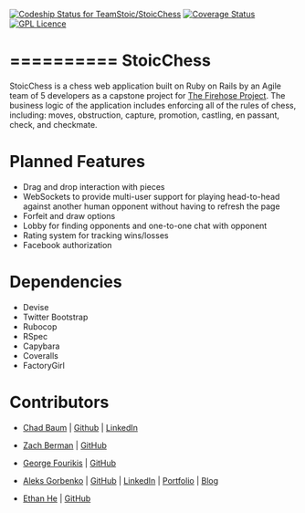 [![Codeship Status for TeamStoic/StoicChess](https://codeship.com/projects/8443e920-1f83-0134-0385-3ae309bf0e43/status?branch=master)](https://codeship.com/projects/160373) [![Coverage Status](https://coveralls.io/repos/github/TeamStoic/StoicChess/badge.svg?branch=master)](https://coveralls.io/github/TeamStoic/StoicChess?branch=master) [![GPL Licence](https://badges.frapsoft.com/os/gpl/gpl.png?v=103)](https://opensource.org/licenses/GPL-3.0/)  

==========
StoicChess
==========

StoicChess is a chess web application built on Ruby on Rails by an Agile team of 5 developers as a capstone project for [The Firehose Project](http://www.thefirehoseproject.com).  The business logic of the application includes enforcing all of the rules of chess, including: moves, obstruction, capture, promotion, castling, en passant, check, and checkmate.  

Planned Features
================
* Drag and drop interaction with pieces
* WebSockets to provide multi-user support for playing head-to-head against another human opponent without having to refresh the page
* Forfeit and draw options
* Lobby for finding opponents and one-to-one chat with opponent
* Rating system for tracking wins/losses
* Facebook authorization

Dependencies
============
* Devise
* Twitter Bootstrap
* Rubocop
* RSpec
* Capybara
* Coveralls
* FactoryGirl

Contributors
============

* [Chad Baum](mailto:chadbaum@gmail.com) | [Github](https://github.com/chadbaum) | [LinkedIn](https://linkedin.com/in/chadbaum)

* [Zach Berman](mailto:zberms@gmail.com) | [GitHub](https://github.com/ZachBerman)

* [George Fourikis](mailto:georgefourikis@hotmail.gr) | [GitHub](https://github.com/GeorgeFourikis)

* [Aleks Gorbenko](mailto:aleksedgorbenko@gmail.com) | [GitHub](https://github.com/aleksgorbenko) | [LinkedIn](https://uk.linkedin.com/in/aleks-gorbenko-web-developer) | [Portfolio](https://aleksgorbenko.github.io/) | [Blog](https://aleksgorbenko.com)

* [Ethan He](mailto:ethanhe.dev@gmail.com) | [GitHub](https://github.com/Se7enB2st)
